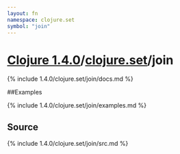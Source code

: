 ```yaml
---
layout: fn
namespace: clojure.set
symbol: "join"
---
```


# [Clojure 1.4.0](../../)/[clojure.set](../)/join

{% include 1.4.0/clojure.set/join/docs.md %}

##Examples

{% include 1.4.0/clojure.set/join/examples.md %}
## Source
{% include 1.4.0/clojure.set/join/src.md %}

